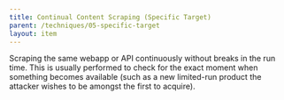 ```yaml
---
title: Continual Content Scraping (Specific Target)
parent: /techniques/05-specific-target
layout: item
---
```


<p>Scraping the same webapp or API continuously without breaks in the run time. This is usually performed to check for the exact moment when something becomes available (such as a new limited-run product the attacker wishes to be amongst the first to acquire).</p>
